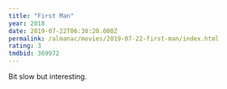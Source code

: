 ```yaml
---
title: "First Man"
year: 2018
date: 2019-07-22T06:30:20.000Z
permalink: /almanac/movies/2019-07-22-first-man/index.html
rating: 3
tmdbid: 369972
---
```


Bit slow but interesting.